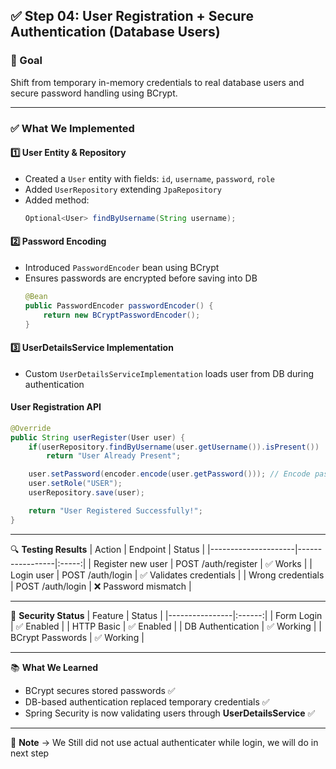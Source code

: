 ## ✅ Step 04: User Registration + Secure Authentication (Database Users)

### 🎯 Goal
Shift from temporary in-memory credentials to real database users and secure password handling using BCrypt.

---

### ✅ What We Implemented

#### 1️⃣ User Entity & Repository
- Created a `User` entity with fields: `id`, `username`, `password`, `role`
- Added `UserRepository` extending `JpaRepository`
- Added method:
    ```java
    Optional<User> findByUsername(String username);
    ```
#### 2️⃣ Password Encoding
- Introduced `PasswordEncoder` bean using BCrypt
- Ensures passwords are encrypted before saving into DB
    ```java
    @Bean
    public PasswordEncoder passwordEncoder() {
        return new BCryptPasswordEncoder();
    }
    ```
#### 3️⃣ UserDetailsService Implementation
- Custom `UserDetailsServiceImplementation` loads user from DB during authentication

#### User Registration API
```java
@Override
public String userRegister(User user) {
    if(userRepository.findByUsername(user.getUsername()).isPresent()) 
        return "User Already Present";

    user.setPassword(encoder.encode(user.getPassword())); // Encode password
    user.setRole("USER");
    userRepository.save(user);

    return "User Registered Successfully!";
}
```
    
---

🔍 **Testing Results**
| Action               | Endpoint         | Status |
|---------------------|-----------------|:-----:|
| Register new user   | POST /auth/register | ✅ Works |
| Login user          | POST /auth/login    | ✅ Validates credentials |
| Wrong credentials   | POST /auth/login    | ❌ Password mismatch |

---

🔐 **Security Status**
| Feature         | Status |
|----------------|:------:|
| Form Login     | ✅ Enabled |
| HTTP Basic     | ✅ Enabled |
| DB Authentication | ✅ Working |
| BCrypt Passwords | ✅ Working |

---

📚 **What We Learned**
- BCrypt secures stored passwords ✅
- DB-based authentication replaced temporary credentials ✅
- Spring Security is now validating users through **UserDetailsService** ✅

---

🚀 **Note** → We Still did not use actual authenticater while login, we will do in next step


